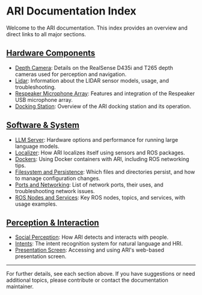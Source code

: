 # ARI Documentation Index

Welcome to the ARI documentation. This index provides an overview and direct links to all major sections.

## [Hardware Components](#hardware-components)
- [Depth Camera](./Depth-Camera.md): Details on the RealSense D435i and T265 depth cameras used for perception and navigation.
- [Lidar](./Lidar.md): Information about the LIDAR sensor models, usage, and troubleshooting.
- [Respeaker Microphone Array](./Respeaker.md): Features and integration of the Respeaker USB microphone array.
- [Docking Station](./Docking-Station.md): Overview of the ARI docking station and its operation.

## [Software & System](#software--system)
- [LLM Server](./LLM-Server.md): Hardware options and performance for running large language models.
- [Localizer](./Localizer.md): How ARI localizes itself using sensors and ROS packages.
- [Dockers](./Dockers.md): Using Docker containers with ARI, including ROS networking tips.
- [Filesystem and Persistence](./Filesystem-and-Persistence.md): Which files and directories persist, and how to manage configuration changes.
- [Ports and Networking](./Ports-and-Networking.md): List of network ports, their uses, and troubleshooting network issues.
- [ROS Nodes and Services](./ROS-Nodes-and-Services.md): Key ROS nodes, topics, and services, with usage examples.

## [Perception & Interaction](#perception--interaction)
- [Social Perception](./Social-Perception.md): How ARI detects and interacts with people.
- [Intents](./Intents.md): The intent recognition system for natural language and HRI.
- [Presentation Screen](./Get-Presentation-Screen.md): Accessing and using ARI's web-based presentation screen.

---

For further details, see each section above. If you have suggestions or need additional topics, please contribute or contact the documentation maintainer. 